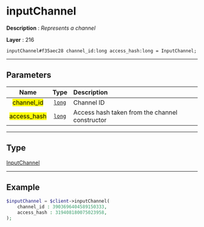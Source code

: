 # inputChannel

**Description** : *Represents a channel*

**Layer** : 216

```tl
inputChannel#f35aec28 channel_id:long access_hash:long = InputChannel;
```

---

## Parameters

| Name | Type | Description |
| :---: | :---: | :--- |
| <mark>channel_id</mark> | [`long`](type/long) | Channel ID |
| <mark>access_hash</mark> | [`long`](type/long) | Access hash taken from the channel constructor |

---

## Type

[InputChannel](type/InputChannel)

---

## Example

```php
$inputChannel = $client->inputChannel(
	channel_id : 3903696404589150333,
	access_hash : 319408180075023958,
);
```